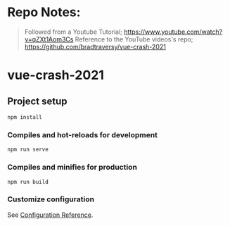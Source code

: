 # Repo Notes:
> Followed from a Youtube Tutorial; https://www.youtube.com/watch?v=qZXt1Aom3Cs
> Reference to the YouTube videos's repo; https://github.com/bradtraversy/vue-crash-2021

# vue-crash-2021

## Project setup
```
npm install
```

### Compiles and hot-reloads for development
```
npm run serve
```

### Compiles and minifies for production
```
npm run build
```

### Customize configuration
See [Configuration Reference](https://cli.vuejs.org/config/).
